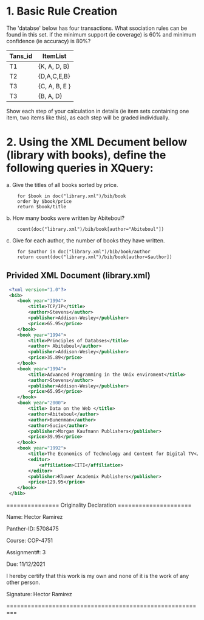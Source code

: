 # 1. Basic Rule Creation

The 'databse' below has four transactions. What ssociation rules can be found in this set. if the minimum support (ie coverage) is 60% and minimum confidence (ie accuracy) is 80%?

| Tans_id | ItemList |
| - | - |
| T1 | {K, A, D, B} |
| T2 | {D,A,C,E,B} |
| T3 | {C, A, B, E } |
| T3 | {B, A, D} |

Show each step of your calculation in details (ie item sets containing one item, two items like this), as each step will be graded individually.

# 2. Using  the XML Decument bellow (library with books), define the following queries in XQuery:

a. Give the titles of all books sorted by price.

```xquery
    for $book in doc("library.xml")/bib/book
    order by $book/price
    return $book/title
```

b. How many books were written by Abiteboul?

```xquery
    count(doc("library.xml")/bib/book[author="Abiteboul"])
```

c. Give for each author, the number of books they have written.

```xquery
    for $author in doc("library.xml")/bib/book/author
    return count(doc("library.xml")/bib/book[author=$author])
```

## Privided XML Document (library.xml)

```xml
 <?xml version="1.0"?>
 <bib>
    <book year="1994">
        <title>TCP/IP</title>
        <author>Stevens</author>
        <publisher>Addison-Wesley</publisher>
        <price>65.95</price>
    </book>
    <book year="1994">
        <title>Principles of Databses</title>
        <author> Abiteboul</author>
        <publisher>Addison-Wesley</publisher>
        <price>35.89</price>
    </book>
    <book year="1994">
        <title>Advanced Programming in the Unix enviroment</title>
        <author>Stevens</author>
        <publisher>Addison-Wesley</publisher>
        <price>65.95</price>
    </book>
    <book year="2000">
        <title> Data on the Web </title>
        <author>Abiteboul</author>
        <author>Bunenman</author>
        <author>Suciu</author>
        <publisher>Morgan Kaufmann Publishers</publisher>
        <price>39.95</price>
    </book>
    <book year="1992">
        <title>The Economics of Technology and Content for Digital TV</title>
        <editor>
            <affiliation>CITI</affiliation>
        </editor>
        <publisher>Kluwer Academix Publishers</publisher>
        <price>129.95</price>
    </book>
 </bib>
```

=============== Originality Declaration =====================

Name: Hector Ramirez

Panther-ID: 5708475

Course: COP-4751

Assignment#: 3

Due: 11/12/2021

I hereby certify that this work is my own and none of it is the work of any other person.

Signature: Hector Ramirez

=========================================================
